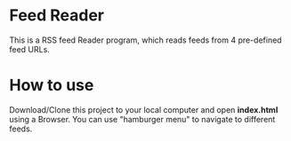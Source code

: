 # Feed Reader

This is a RSS feed Reader program, which reads feeds from 4 pre-defined feed URLs.

# How to use 

Download/Clone this project to your local computer and open **index.html** using a Browser. 
You can use "hamburger menu" to navigate to different feeds.
